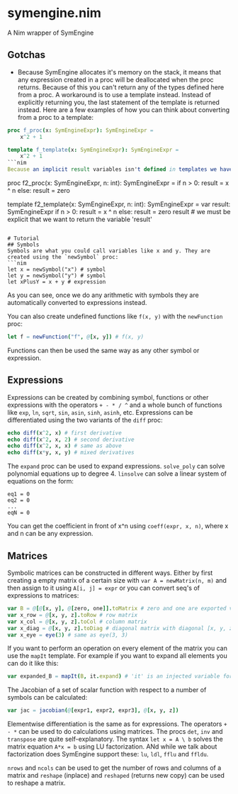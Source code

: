 # symengine.nim
A Nim wrapper of SymEngine

## Gotchas
- Because SymEngine allocates it's memory on the stack, it means that any expression created in a proc will be deallocated when the proc returns. Because of this you can't return any of the types defined here from a proc. A workaround is to use a template instead. Instead of explicitly returning you, the last statement of the template is returned instead. Here are a few examples of how you can think about converting from a proc to a template:
```nim
proc f_proc(x: SymEngineExpr): SymEngineExpr =
    x^2 + 1

template f_template(x: SymEngineExpr): SymEngineExpr =
    x^2 + 1
```nim
Because an implicit result variables isn't defined in templates we have to do it our selfs:
```
proc f2_proc(x: SymEngineExpr, n: int): SymEngineExpr =
    if n > 0:
        result = x ^ n
    else:
        result = zero

template f2_template(x: SymEngineExpr, n: int): SymEngineExpr =
    var result: SymEngineExpr
    if n > 0:
        result = x ^ n
    else:
        result = zero
    result # we must be explicit that we want to return the variable 'result'
```

# Tutorial
## Symbols
Symbols are what you could call variables like x and y. They are created using the `newSymbol` proc:
```nim
let x = newSymbol("x") # symbol
let y = newSymbol("y") # symbol
let xPlusY = x + y # expression
```
As you can see, once we do any arithmetic with symbols they are automatically converted to expressions instead. 

You can also create undefined functions like `f(x, y)` with the `newFunction` proc:
```nim
let f = newFunction("f", @[x, y]) # f(x, y)
```
Functions can then be used the same way as any other symbol or expression.

## Expressions
Expressions can be created by combining symbol, functions or other expressions with the operators `+ - * / ^` and a whole bunch of functions like `exp`, `ln`, `sqrt`, `sin`, `asin`, `sinh`, `asinh`, etc. Expressions can be differentiated using the two variants of the `diff` proc:
```nim
echo diff(x^2, x) # first derivative
echo diff(x^2, x, 2) # second derivative
echo diff(x^2, x, x) # same as above
echo diff(x*y, x, y) # mixed derivatives
```
The `expand` proc can be used to expand expressions. `solve_poly` can solve polynomial equations up to degree 4. `linsolve` can solve a linear system of equations on the form:
```
eq1 = 0
eq2 = 0
...
eqN = 0
```
You can get the coefficient in front of x^n using `coeff(expr, x, n)`, where x and n can be any expression.

## Matrices
Symbolic matrices can be constructed in different ways. Either by first creating a empty matrix of a certain size with `var A = newMatrix(n, m)` and then assign to it using `A[i, j] = expr` or you can convert seq's of expressions to matrices:
```nim
var B = @[@[x, y], @[zero, one]].toMatrix # zero and one are exported variables representing the symbolic 0 and 1.
var x_row = @[x, y, z].toRow # row matrix
var x_col = @[x, y, z].toCol # column matrix
var x_diag = @[x, y, z].toDiag # diagonal matrix with diagonal [x, y, z]
var x_eye = eye(3) # same as eye(3, 3)
```
If you want to perform an operation on every element of the matrix you can use the `mapIt` template. For example if you want to expand all elements you can do it like this:
```nim
var expanded_B = mapIt(B, it.expand) # 'it' is an injected variable for every element in B.
```
The Jacobian of a set of scalar function with respect to a number of symbols can be calculated:
```nim
var jac = jacobian(@[expr1, expr2, expr3], @[x, y, z])
```
Elementwise differentiation is the same as for expressions. The operators `+ - *` can be used to do calculations using matrices. The procs `det`, `inv` and `transpose` are quite self-explanatory. The syntax `let x = A \ b` solves the matrix equation `A*x = b` using LU factorization. ANd while we talk about factorization does SymEngine support these: `lu`, `ldl`, `fflu` and `ffldu`.

`nrows` and `ncols` can be used to get the number of rows and columns of a matrix and `reshape` (inplace) and `reshaped` (returns new copy) can be used to reshape a matrix.